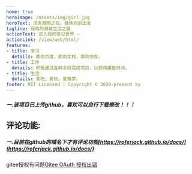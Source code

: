 ```yaml
---
home: true
heroImage: /assets/img/girl.jpg
heroText: 消失烟雨之后，继续向前出发
tagline: 弱鸡的艰难生活之路
actionText: 进入我的笔记世界 →
actionLink: /view/web/html/
features:
- title: 学习
  details: 面向百度，面向文档，面向朋友。
- title: 工作
  details: 积极通过各种手段完成项目，以获得摸鱼时间。
- title: 生活
  details: 爱吃，爱玩，爱做梦。
footer: MIT Licensed | Copyright © 2020-present ky
---
```



##### 一.该项目已上传github，喜欢可以自行下载修改！！！

 ## 评论功能:

##### 一.目前在github的域名下才有评论功能[https://roferjack.github.io/docs/](https://roferjack.github.io/docs/)
gitee授权有问题[Gitee OAuth 授权出错](https://github.com/meteorlxy/vssue/issues/60)

<Vssue/>